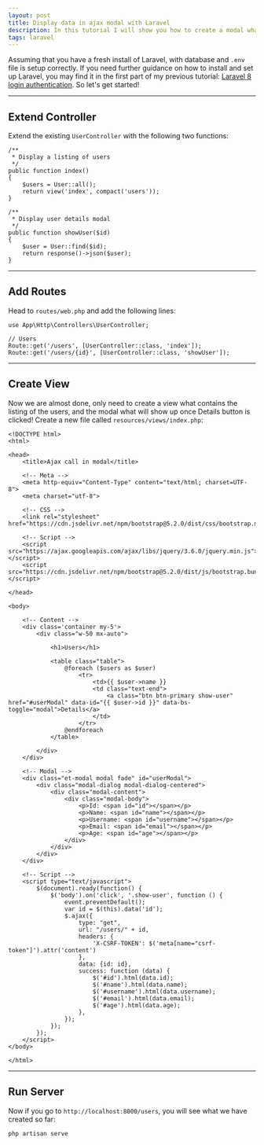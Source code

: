 ```yaml
---
layout: post
title: Display data in ajax modal with Laravel
description: In this tutorial I will show you how to create a modal what shows user details, where the requested data is dynamically injected with ajax in Laravel 8.
tags: laravel
---
```


Assuming that you have a fresh install of Laravel, with database and `.env` file is setup correctly. If you need further guidance on how to install and set up Laravel, you may find it in the first part of my previous tutorial: [Laravel 8 login authentication](craftdocs://open?blockId=AA5FC604-DEA4-4D9F-9597-83E54D86A68D&spaceId=34d81fee-a2e7-021c-d5fc-2e46d6c760cb). So let's get started!

---

## Extend Controller

Extend the existing `UserController` with the following two functions:

```shell
/**
 * Display a listing of users
 */
public function index() 
{   
    $users = User::all();
    return view('index', compact('users'));
}

/**
 * Display user details modal
 */
public function showUser($id)
{
    $user = User::find($id);
    return response()->json($user);
}
```

---

## Add Routes

Head to `routes/web.php` and add the following lines:

```shell
use App\Http\Controllers\UserController;

// Users
Route::get('/users', [UserController::class, 'index']);
Route::get('/users/{id}', [UserController::class, 'showUser']);
```

---

## Create View

Now we are almost done, only need to create a view what contains the listing of the users, and the modal what will show up once Details button is clicked! Create a new file called `resources/views/index.php`:

```shell
<!DOCTYPE html>
<html>

<head>
    <title>Ajax call in modal</title>

    <!-- Meta -->
    <meta http-equiv="Content-Type" content="text/html; charset=UTF-8">
    <meta charset="utf-8">

    <!-- CSS -->
    <link rel="stylesheet" href="https://cdn.jsdelivr.net/npm/bootstrap@5.2.0/dist/css/bootstrap.min.css">

    <!-- Script -->
    <script src="https://ajax.googleapis.com/ajax/libs/jquery/3.6.0/jquery.min.js"></script>
    <script src="https://cdn.jsdelivr.net/npm/bootstrap@5.2.0/dist/js/bootstrap.bundle.min.js"></script>

</head>

<body>

    <!-- Content -->
    <div class='container my-5'>
        <div class="w-50 mx-auto">

            <h1>Users</h1>

            <table class="table">
                @foreach ($users as $user)
                    <tr>
                        <td>{{ $user->name }}
                        <td class="text-end">
                            <a class="btn btn-primary show-user" href="#userModal" data-id="{{ $user->id }}" data-bs-toggle="modal">Details</a>
                        </td>
                    </tr>
                @endforeach
            </table>

        </div>
    </div>

    <!-- Modal -->
    <div class="et-modal modal fade" id="userModal">
        <div class="modal-dialog modal-dialog-centered">
            <div class="modal-content">
                <div class="modal-body">
                    <p>Id: <span id="id"></span></p>
                    <p>Name: <span id="name"></span></p>
                    <p>Username: <span id="username"></span></p>
                    <p>Email: <span id="email"></span></p>
                    <p>Age: <span id="age"></span></p>
                </div>
            </div>
        </div>
    </div>

    <!-- Script -->
    <script type="text/javascript">
        $(document).ready(function() {
            $('body').on('click', '.show-user', function () {
                event.preventDefault();
                var id = $(this).data('id');
                $.ajax({
                    type: "get",
                    url: "/users/" + id,
                    headers: {
                        'X-CSRF-TOKEN': $('meta[name="csrf-token"]').attr('content')
                    },
                    data: {id: id},
                    success: function (data) {
                        $('#id').html(data.id);
                        $('#name').html(data.name);
                        $('#username').html(data.username);
                        $('#email').html(data.email);
                        $('#age').html(data.age);
                    },
                });
            });
        });
    </script>
</body>

</html>
```

---

## Run Server

Now if you go to `http://localhost:8000/users`, you will see what we have created so far:

```shell
php artisan serve
```

